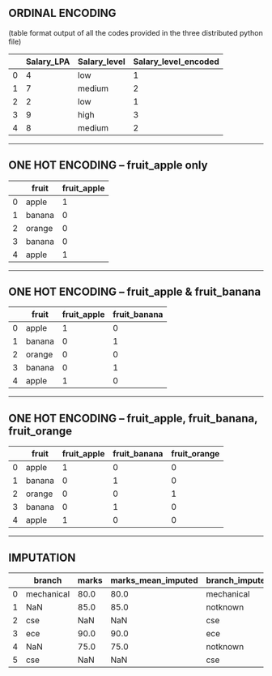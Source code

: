 ## ORDINAL ENCODING  
(table format output of all the codes provided in the three distributed python file)

|   | Salary_LPA | Salary_level | Salary_level_encoded |
|---|------------|--------------|---------------------|
| 0 | 4          | low          | 1                   |
| 1 | 7          | medium       | 2                   |
| 2 | 2          | low          | 1                   |
| 3 | 9          | high         | 3                   |
| 4 | 8          | medium       | 2                   |

---

## ONE HOT ENCODING – fruit_apple only  

|   | fruit   | fruit_apple |
|---|---------|-------------|
| 0 | apple   | 1           |
| 1 | banana  | 0           |
| 2 | orange  | 0           |
| 3 | banana  | 0           |
| 4 | apple   | 1           |

---

## ONE HOT ENCODING – fruit_apple & fruit_banana  

|   | fruit   | fruit_apple | fruit_banana |
|---|---------|-------------|--------------|
| 0 | apple   | 1           | 0            |
| 1 | banana  | 0           | 1            |
| 2 | orange  | 0           | 0            |
| 3 | banana  | 0           | 1            |
| 4 | apple   | 1           | 0            |

---

## ONE HOT ENCODING – fruit_apple, fruit_banana, fruit_orange  

|   | fruit   | fruit_apple | fruit_banana | fruit_orange |
|---|---------|-------------|--------------|--------------|
| 0 | apple   | 1           | 0            | 0            |
| 1 | banana  | 0           | 1            | 0            |
| 2 | orange  | 0           | 0            | 1            |
| 3 | banana  | 0           | 1            | 0            |
| 4 | apple   | 1           | 0            | 0            |

---

## IMPUTATION  

|   | branch     | marks | marks_mean_imputed | branch_imputed |
|---|------------|-------|--------------------|----------------|
| 0 | mechanical | 80.0  | 80.0               | mechanical     |
| 1 | NaN        | 85.0  | 85.0               | notknown       |
| 2 | cse        | NaN   | NaN                | cse            |
| 3 | ece        | 90.0  | 90.0               | ece            |
| 4 | NaN        | 75.0  | 75.0               | notknown       |
| 5 | cse        | NaN   | NaN                | cse            |

